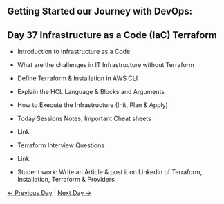 ## Getting Started our Journey with DevOps:

## Day 37 Infrastructure as a Code (IaC) Terraform

 - Introduction to Infrastructure as a Code
 - What are the challenges in IT Infrastructure without Terraform
 - Define Terraform & Installation in AWS CLI
 - Explain the HCL Language & Blocks and Arguments
 - How to Execute the Infrastructure (Init, Plan & Apply)
 

  - Today Sessions Notes, Important Cheat sheets 
  - Link
  - Terraform Interview Questions
  - Link

  - Student work: Write an Article & post it on LinkedIn of Terraform, Installation, Terraform & Providers

 [← Previous Day](../day36/README.md) | [Next Day →](../day38/README.md)
